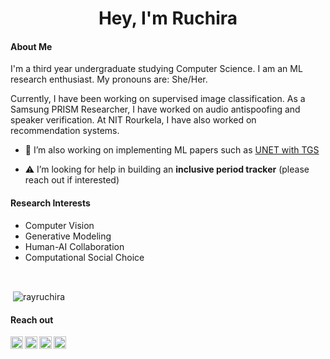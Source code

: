 
<h1 align="center">Hey, I'm Ruchira </h1>

#### About Me

I'm a third year undergraduate studying Computer Science. I am an ML research enthusiast. My pronouns are: She/Her.
<p></P>
Currently, I have been working on supervised image classification. As a Samsung PRISM Researcher, I have worked on audio antispoofing and speaker verification. At NIT Rourkela, I have also worked on recommendation systems. 

- 🔭 I’m also working on implementing ML papers such as [UNET with TGS](https://github.com/rayruchira/UNET-segmentation-pytorch-TGS)

- ⚠️ I’m looking for help in building an **inclusive period tracker** (please reach out if interested)
#### Research Interests
- Computer Vision
- Generative Modeling
- Human-AI Collaboration
- Computational Social Choice
<br>
<p>&nbsp;<img align="center" src="https://github-readme-stats.vercel.app/api?username=rayruchira&show_icons=true&theme=tokyonight&locale=en" alt="rayruchira" /></p>


#### Reach out

<a href="https://twitter.com/ruchira_ray">
  <img align="left" alt="Stefanie's Twitter" width="20px" src="https://cdn.jsdelivr.net/npm/simple-icons@v3/icons/twitter.svg" />
</a>
<a href="https://www.instagram.com/ray_ndeer/">
  <img align="left" alt="Stefanie's Instagram" width="20px" src="https://cdn.jsdelivr.net/npm/simple-icons@v3/icons/instagram.svg" />
</a>
<a href="https://www.linkedin.com/in/ruchira-ray-ba012069/">
  <img align="left" alt="Stefanie's LinkedIn" width="20px" src="https://cdn.jsdelivr.net/npm/simple-icons@v3/icons/linkedin.svg" />
</a>
<a href="mailto:ruchiraray99@gmail.com">
  <img align="left" alt="Stefanie's LinkedIn" width="20px" src="https://cdn.jsdelivr.net/npm/simple-icons@3.13.0/icons/gmail.svg" />
</a>









